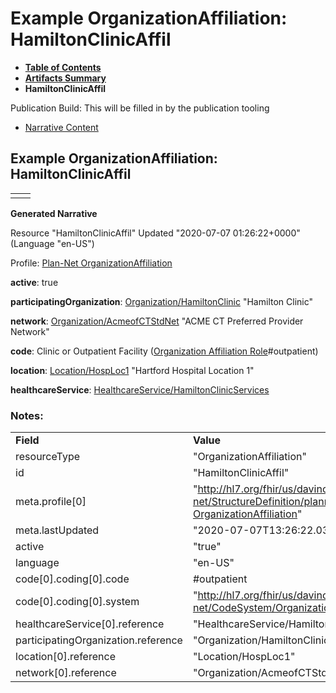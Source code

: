 # Example OrganizationAffiliation: HamiltonClinicAffil

* [**Table of Contents**](toc.html)
* [**Artifacts Summary**](artifacts.html)
* **HamiltonClinicAffil**

Publication Build: This will be filled in by the publication tooling

* [Narrative Content](#)

## Example OrganizationAffiliation: HamiltonClinicAffil

|  |  |
| --- | --- |
|  | |

**Generated Narrative**

Resource "HamiltonClinicAffil" Updated "2020-07-07 01:26:22+0000" (Language "en-US")

Profile: [Plan-Net OrganizationAffiliation](StructureDefinition-plannet-OrganizationAffiliation.html)

**active**: true

**participatingOrganization**: [Organization/HamiltonClinic](Organization-HamiltonClinic.html) "Hamilton Clinic"

**network**: [Organization/AcmeofCTStdNet](Organization-AcmeofCTStdNet.html) "ACME CT Preferred Provider Network"

**code**: Clinic or Outpatient Facility  ([Organization Affiliation Role](CodeSystem-OrganizationAffiliationRoleCS.html)#outpatient)

**location**: [Location/HospLoc1](Location-HospLoc1.html) "Hartford Hospital Location 1"

**healthcareService**: [HealthcareService/HamiltonClinicServices](HealthcareService-HamiltonClinicServices.html)

### Notes:

|  |  |
| --- | --- |
| **Field** | **Value** |
| resourceType | "OrganizationAffiliation" |
| id | "HamiltonClinicAffil" |
| meta.profile[0] | "http://hl7.org/fhir/us/davinci-pdex-plan-net/StructureDefinition/plannet-OrganizationAffiliation" |
| meta.lastUpdated | "2020-07-07T13:26:22.0314215+00:00" |
| active | "true" |
| language | "en-US" |
| code[0].coding[0].code | #outpatient |
| code[0].coding[0].system | "http://hl7.org/fhir/us/davinci-pdex-plan-net/CodeSystem/OrganizationAffiliationRoleCS" |
| healthcareService[0].reference | "HealthcareService/HamiltonClinicServices" |
| participatingOrganization.reference | "Organization/HamiltonClinic" |
| location[0].reference | "Location/HospLoc1" |
| network[0].reference | "Organization/AcmeofCTStdNet" |